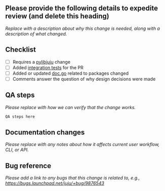 ## Please provide the following details to expedite review (and delete this heading)

*Replace with a description about why this change is needed, along with a description of what changed.*

## Checklist

 - [ ] Requires a [pylibjuju](https://github.com/juju/python-libjuju) change
 - [ ] Added [integration tests](https://github.com/juju/juju/tree/develop/tests) for the PR
 - [ ] Added or updated [doc.go](https://discourse.jujucharms.com/t/readme-in-packages/451) related to packages changed
 - [ ] Comments answer the question of why design decisions were made

## QA steps

*Please replace with how we can verify that the change works.*

```sh
QA steps here
```

## Documentation changes

*Please replace with any notes about how it affects current user workflow, CLI, or API.*

## Bug reference

*Please add a link to any bugs that this change is related to, e.g., https://bugs.launchpad.net/juju/+bug/9876543*
